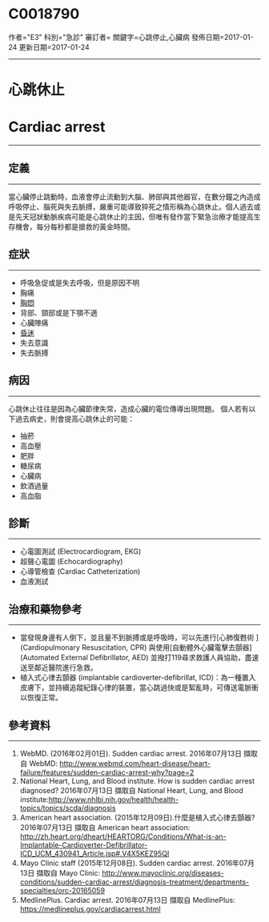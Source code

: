 # C0018790
作者="E3"
科別="急診"
審訂者=
關鍵字=心跳停止,心臟病
發佈日期=2017-01-24
更新日期=2017-01-24

----------
# 心跳休止
# Cardiac arrest 
----------
## 定義
----------

當心臟停止跳動時，血液會停止流動到大腦、肺部與其他器官，在數分鐘之內造成呼吸停止、腦死與失去脈搏，嚴重可能導致猝死之情形稱為心跳休止。個人過去或是先天冠狀動脈疾病可能是心跳休止的主因，但唯有發作當下緊急治療才能提高生存機會，每分每秒都是搶救的黃金時間。

## 症狀
----------
- 呼吸急促或是失去呼吸，但是原因不明
- 胸痛
- [胸悶](C0242073)
- 背部、頸部或是下顎不適
- 心臟陣痛
- [昏迷](C0009421)
- 失去意識
- 失去脈搏
## 病因
----------

心跳休止往往是因為心臟節律失常，造成心臟的電位傳導出現問題。
個人若有以下過去病史，則會提高心跳休止的可能：

- 抽菸
- 高血壓
- 肥胖
- 糖尿病
- 心臟病
- 飲酒過量
- 高血脂
## 診斷
----------
- 心電圖測試 (Electrocardiogram, EKG)
- 超聲心電圖 (Echocardiography) 
- 心導管檢查 (Cardiac Catheterization) 
- 血液測試
## 治療和藥物參考
----------
- 當發現身邊有人倒下，並且量不到脈搏或是呼吸時，可以先進行[心肺復甦術 ](Cardiopulmonary Resuscitation, CPR) 與使用[自動體外心臟電擊去顫器] (Automated External Defibrillator, AED) 並撥打119尋求救護人員協助，盡速送至鄰近醫院進行急救。
- 植入式心律去顫器 (implantable cardioverter-defibrillat, ICD)：為一種置入皮膚下，並持續追蹤紀錄心律的裝置，當心跳過快或是絮亂時，可傳送電脈衝以恢復正常。
## 參考資料
----------
1. WebMD. (2016年02月01日). Sudden cardiac arrest. 2016年07月13日 擷取自 WebMD: http://www.webmd.com/heart-disease/heart-failure/features/sudden-cardiac-arrest-why?page=2
2. National Heart, Lung, and Blood institute. How is sudden cardiac arrest diagnosed? 2016年07月13日 擷取自 National Heart, Lung, and Blood institute:http://www.nhlbi.nih.gov/health/health-topics/topics/scda/diagnosis
3. American heart association. (2015年12月09日).什麼是植入式心律去顫器? 2016年07月13日 擷取自 American heart association: http://zh.heart.org/dheart/HEARTORG/Conditions/What-is-an-Implantable-Cardioverter-Defibrillator-ICD_UCM_430941_Article.jsp#.V4X5KEZ95QI
4. Mayo Clinic staff (2015年12月08日). Sudden cardiac arrest. 2016年07月13日 擷取自 Mayo Clinic: http://www.mayoclinic.org/diseases-conditions/sudden-cardiac-arrest/diagnosis-treatment/departments-specialties/orc-20165059
5. MedlinePlus. Cardiac arrest. 2016年07月13日 擷取自 MedlinePlus: https://medlineplus.gov/cardiacarrest.html

